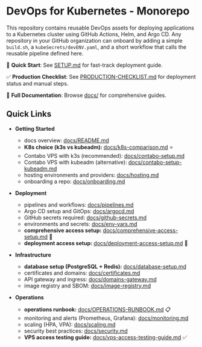 DevOps for Kubernetes - Monorepo
=================================

This repository contains reusable DevOps assets for deploying applications to a Kubernetes cluster using GitHub Actions, Helm, and Argo CD. Any repository in your GitHub organization can onboard by adding a simple `build.sh`, a `kubeSecrets/devENV.yaml`, and a short workflow that calls the reusable pipeline defined here.

🚀 **Quick Start**: See [SETUP.md](SETUP.md) for fast-track deployment guide.

✅ **Production Checklist**: See [PRODUCTION-CHECKLIST.md](PRODUCTION-CHECKLIST.md) for deployment status and manual steps.

📖 **Full Documentation**: Browse [docs/](docs/README.md) for comprehensive guides.

Quick Links
-----------
- **Getting Started**
  - docs overview: [docs/README.md](docs/README.md)
  - **K8s choice (k3s vs kubeadm):** [docs/k8s-comparison.md](docs/k8s-comparison.md) ⭐
  - Contabo VPS with k3s (recommended): [docs/contabo-setup.md](docs/contabo-setup.md)
  - Contabo VPS with kubeadm (alternative): [docs/contabo-setup-kubeadm.md](docs/contabo-setup-kubeadm.md)
  - hosting environments and providers: [docs/hosting.md](docs/hosting.md)
  - onboarding a repo: [docs/onboarding.md](docs/onboarding.md)

- **Deployment**
  - pipelines and workflows: [docs/pipelines.md](docs/pipelines.md)
  - Argo CD setup and GitOps: [docs/argocd.md](docs/argocd.md)
  - GitHub secrets required: [docs/github-secrets.md](docs/github-secrets.md)
  - environments and secrets: [docs/env-vars.md](docs/env-vars.md)
  - **comprehensive access setup:** [docs/comprehensive-access-setup.md](docs/comprehensive-access-setup.md) 🔐
  - **deployment access setup:** [docs/deployment-access-setup.md](docs/deployment-access-setup.md) 🚀

- **Infrastructure**
  - **database setup (PostgreSQL + Redis):** [docs/database-setup.md](docs/database-setup.md)
  - certificates and domains: [docs/certificates.md](docs/certificates.md)
  - API gateway and ingress: [docs/domains-gateway.md](docs/domains-gateway.md)
  - image registry and SBOM: [docs/image-registry.md](docs/image-registry.md)

- **Operations**
  - **operations runbook:** [docs/OPERATIONS-RUNBOOK.md](docs/OPERATIONS-RUNBOOK.md) 📋
  - monitoring and alerts (Prometheus, Grafana): [docs/monitoring.md](docs/monitoring.md)
  - scaling (HPA, VPA): [docs/scaling.md](docs/scaling.md)
  - security best practices: [docs/security.md](docs/security.md)
  - **VPS access testing guide:** [docs/vps-access-testing-guide.md](docs/vps-access-testing-guide.md) ✅


